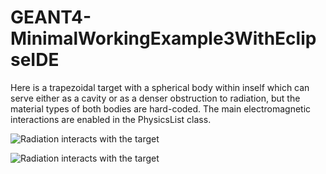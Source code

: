 # GEANT4-MinimalWorkingExample3WithEclipseIDE
Here is a trapezoidal target with a spherical body within inself which can serve either as a cavity or as a denser obstruction to radiation, but the material types of both bodies are hard-coded. The main electromagnetic interactions are enabled in the PhysicsList class.

![Radiation interacts with the target](GEANT4-MinimalWorkingExample3-run3.gif)

![Radiation interacts with the target](GEANT4-MinimalWorkingExample3-run3.gif)

